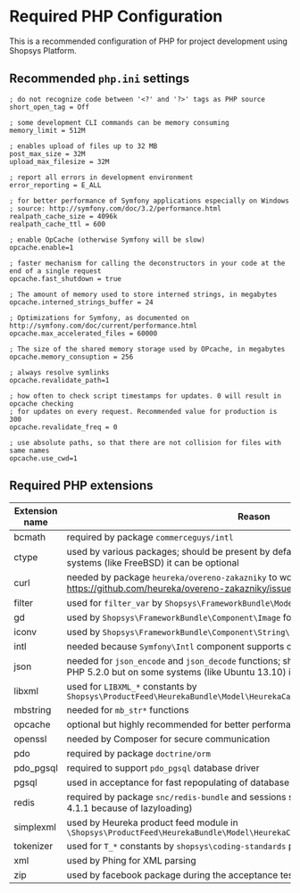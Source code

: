 # Required PHP Configuration
This is a recommended configuration of PHP for project development using Shopsys Platform.

## Recommended `php.ini` settings
```
; do not recognize code between '<?' and '?>' tags as PHP source
short_open_tag = Off

; some development CLI commands can be memory consuming
memory_limit = 512M

; enables upload of files up to 32 MB
post_max_size = 32M
upload_max_filesize = 32M

; report all errors in development environment
error_reporting = E_ALL

; for better performance of Symfony applications especially on Windows
; source: http://symfony.com/doc/3.2/performance.html
realpath_cache_size = 4096k
realpath_cache_ttl = 600

; enable OpCache (otherwise Symfony will be slow)
opcache.enable=1

; faster mechanism for calling the deconstructors in your code at the end of a single request
opcache.fast_shutdown = true

; The amount of memory used to store interned strings, in megabytes
opcache.interned_strings_buffer = 24

; Optimizations for Symfony, as documented on http://symfony.com/doc/current/performance.html
opcache.max_accelerated_files = 60000

; The size of the shared memory storage used by OPcache, in megabytes
opcache.memory_consuption = 256

; always resolve symlinks
opcache.revalidate_path=1

; how often to check script timestamps for updates. 0 will result in opcache checking
; for updates on every request. Recommended value for production is 300
opcache.revalidate_freq = 0

; use absolute paths, so that there are not collision for files with same names
opcache.use_cwd=1
```

## Required PHP extensions
| Extension name | Reason                                                                                                                                                        |
| -------------- | ------------------------------------------------------------------------------------------------------------------------------------------------------------- |
| bcmath         | required by package `commerceguys/intl`                                                                                                                       |
| ctype          | used by various packages; should be present by default since PHP 4.2.0 but on some systems (like FreeBSD) it can be optional                                  |
| curl           | needed by package `heureka/overeno-zakazniky` to work correctly; see https://github.com/heureka/overeno-zakazniky/issues/21                                   |
| filter         | used for `filter_var` by `Shopsys\FrameworkBundle\Model\Cart\Item\CartItem`                                                                                   |
| gd             | used by `Shopsys\FrameworkBundle\Component\Image` for generating images                                                                                            |
| iconv          | used by `Shopsys\FrameworkBundle\Component\String\*` classes                                                                                                       |
| intl           | needed because `Symfony\Intl` component supports only `en` locale                                                                                             |
| json           | needed for `json_encode` and `json_decode` functions; should be present by default since PHP 5.2.0 but on some systems (like Ubuntu 13.10) it can be optional |
| libxml         | used for `LIBXML_*` constants by `Shopsys\ProductFeed\HeurekaBundle\Model\HeurekaCategory\HeurekaCategoryDownloader`                                          |
| mbstring       | needed for `mb_str*` functions                                                                                                                                |
| opcache        | optional but highly recommended for better performance                                                                                                        |
| openssl        | needed by Composer for secure communication                                                                                                                   |
| pdo            | required by package `doctrine/orm`                                                                                                                            |
| pdo_pgsql      | required to support `pdo_pgsql` database driver                                                                                                               |
| pgsql          | used in acceptance for fast repopulating of database using `COPY` command                                                                                     |
| redis          | required by package `snc/redis-bundle` and sessions stored in Redis (minimal version is 4.1.1 because of lazyloading)                                        |
| simplexml      | used by Heureka product feed module in `\Shopsys\ProductFeed\HeurekaBundle\Model\HeurekaCategory\HeurekaCategoryCronModule`                                   |
| tokenizer      | used for `T_*` constants by `shopsys\coding-standards` package                                                                                                |
| xml            | used by Phing for XML parsing                                                                                                                                 |
| zip            | used by facebook package during the acceptance tests                                                                                  |
